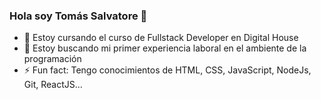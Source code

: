 ### Hola soy Tomás Salvatore 👋

- 🌱 Estoy cursando el curso de Fullstack Developer en Digital House
- 💼 Estoy buscando mi primer experiencia laboral en el ambiente de la programación
- ⚡ Fun fact: Tengo conocimientos de HTML, CSS, JavaScript, NodeJs, Git, ReactJS...

